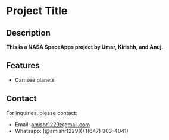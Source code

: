 # Project Title

## Description

**This is a NASA SpaceApps project by Umar, Kirishh, and Anuj.**

## Features

- Can see planets

## Contact

For inquiries, please contact:

- Email: amishr1229@gmail.com
- Whatsapp: [@amishr1229](+1(647) 303-4041)
